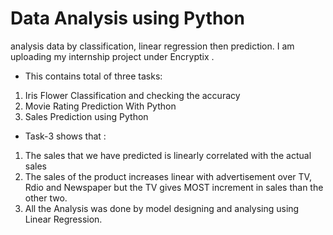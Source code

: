 # Data Analysis using Python
analysis data by classification, linear regression then prediction.
I am uploading my internship project under Encryptix .
* This contains total of three tasks:
1. Iris Flower Classification and checking the accuracy
2. Movie Rating Prediction With Python
3. Sales Prediction using Python
* Task-3 shows that :
1. The sales that we have predicted is linearly correlated with the actual sales
2. The sales of the product increases linear with advertisement over TV, Rdio and Newspaper but the TV gives MOST increment in sales than the other two.
3. All the Analysis was done by model designing and analysing using Linear Regression.

